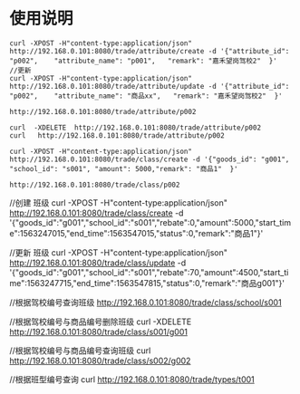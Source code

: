 # 使用说明

```
curl -XPOST -H"content-type:application/json" http://192.168.0.101:8080/trade/attribute/create -d '{"attribute_id": "p002",    "attribute_name": "p001",   "remark": "嘉禾望岗驾校2"	}'
//更新
curl -XPOST -H"content-type:application/json" http://192.168.0.101:8080/trade/attribute/update -d '{"attribute_id": "p002",    "attribute_name": "商品xx",   "remark": "嘉禾望岗驾校2"	}'

http://192.168.0.101:8080/trade/attribute/p002

curl  -XDELETE  http://192.168.0.101:8080/trade/attribute/p002
curl   http://192.168.0.101:8080/trade/attribute/p002

```


```
curl -XPOST -H"content-type:application/json" http://192.168.0.101:8080/trade/class/create -d '{"goods_id": "g001",    "school_id": "s001", "amount": 5000,"remark": "商品1"	}'

http://192.168.0.101:8080/trade/class/p002

```

//创建 班级
curl -XPOST -H"content-type:application/json" http://192.168.0.101:8080/trade/class/create -d '{"goods_id":"g001","school_id":"s001","rebate":0,"amount":5000,"start_time":1563247015,"end_time":1563547015,"status":0,"remark":"商品1"}'

//更新 班级
curl -XPOST -H"content-type:application/json" http://192.168.0.101:8080/trade/class/update -d '{"goods_id":"g001","school_id":"s001","rebate":70,"amount":4500,"start_time":1563247715,"end_time":1563547815,"status":0,"remark":"商品g001"}'

//根据驾校编号查询班级
http://192.168.0.101:8080/trade/class/school/s001

//根据驾校编号与商品编号删除班级
curl  -XDELETE http://192.168.0.101:8080/trade/class/s001/g001

//根据驾校编号与商品编号查询班级
curl http://192.168.0.101:8080/trade/class/s002/g002

//根据班型编号查询
curl http://192.168.0.101:8080/trade/types/t001